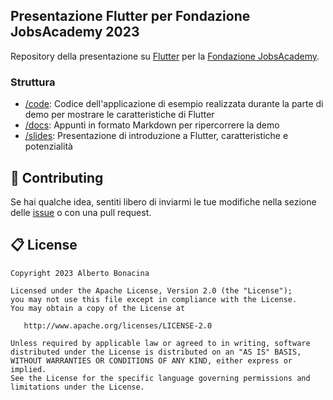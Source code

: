 ## Presentazione Flutter per Fondazione JobsAcademy 2023

Repository della presentazione su [Flutter](https://flutter.dev/) per la [Fondazione JobsAcademy](https://jac-its.it/).

### Struttura

* [/code](/code/flutter_jac/): Codice dell'applicazione di esempio realizzata durante la parte di demo per mostrare le caratteristiche di Flutter
* [/docs](/docs/): Appunti in formato Markdown per ripercorrere la demo
* [/slides](/slides/): Presentazione di introduzione a Flutter, caratteristiche e potenzialità

## 💎 Contributing

Se hai qualche idea, sentiti libero di inviarmi le tue modifiche nella sezione delle [issue](https://github.com/polilluminato/presentazione-flutter-jac-2023/issues) o con una pull request.

## 📋 License

```
Copyright 2023 Alberto Bonacina

Licensed under the Apache License, Version 2.0 (the "License");
you may not use this file except in compliance with the License.
You may obtain a copy of the License at

   http://www.apache.org/licenses/LICENSE-2.0

Unless required by applicable law or agreed to in writing, software
distributed under the License is distributed on an "AS IS" BASIS,
WITHOUT WARRANTIES OR CONDITIONS OF ANY KIND, either express or implied.
See the License for the specific language governing permissions and
limitations under the License.
```